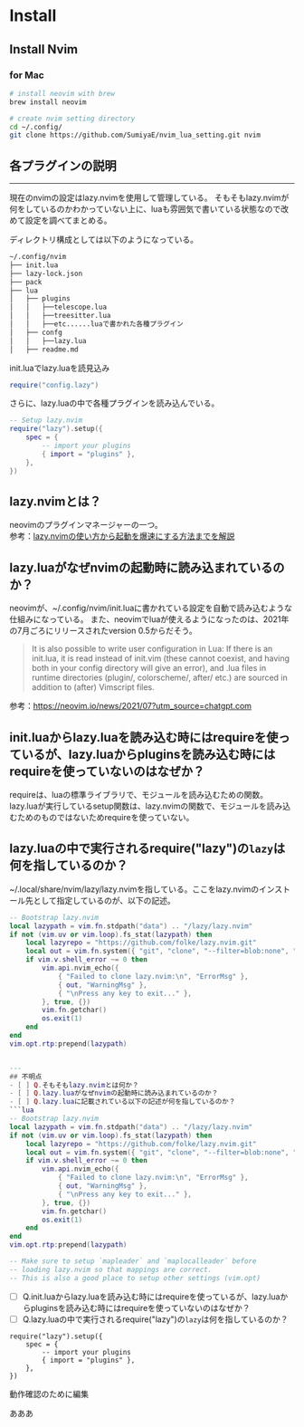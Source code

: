 # Install

## Install Nvim

### for Mac

```bash
# install neovim with brew
brew install neovim

# create nvim setting directory
cd ~/.config/
git clone https://github.com/SumiyaE/nvim_lua_setting.git nvim
```

## 各プラグインの説明

----
現在のnvimの設定はlazy.nvimを使用して管理している。
そもそもlazy.nvimが何をしているのかわかっていない上に、luaも雰囲気で書いている状態なので改めて設定を調べてまとめる。

ディレクトリ構成としては以下のようになっている。

```bash
~/.config/nvim
├── init.lua
├── lazy-lock.json
├── pack
├── lua
│   ├── plugins
│   │   ├──telescope.lua
│   │   ├──treesitter.lua
│   │   ├──etc......luaで書かれた各種プラグイン
│   ├── confg
│   │   ├──lazy.lua 
│   ├── readme.md
```

init.luaでlazy.luaを読見込み

```init.lua
require("config.lazy")
```

さらに、lazy.luaの中で各種プラグインを読み込んでいる。

```lazy.lua
-- Setup lazy.nvim
require("lazy").setup({
	spec = {
		-- import your plugins
		{ import = "plugins" },
	},
})
```

## lazy.nvimとは？
neovimのプラグインマネージャーの一つ。  
参考：[lazy.nvimの使い方から起動を爆速にする方法までを解説](https://eiji.page/blog/neovim-lazy-nvim-intro/)


## lazy.luaがなぜnvimの起動時に読み込まれているのか？
neovimが、~/.config/nvim/init.luaに書かれている設定を自動で読み込むような仕組みになっている。
また、neovimでluaが使えるようになったのは、2021年の7月ごろにリリースされたversion 0.5からだそう。

> It is also possible to write user configuration in Lua: If there is an init.lua, it is read instead of init.vim (these cannot coexist, and having both in your config directory will give an error), and .lua files in runtime directories (plugin/, colorscheme/, after/ etc.) are sourced in addition to (after) Vimscript files.

参考：https://neovim.io/news/2021/07?utm_source=chatgpt.com


## init.luaからlazy.luaを読み込む時にはrequireを使っているが、lazy.luaからpluginsを読み込む時にはrequireを使っていないのはなぜか？
requireは、luaの標準ライブラリで、モジュールを読み込むための関数。
lazy.luaが実行しているsetup関数は、lazy.nvimの関数で、モジュールを読み込むためのものではないためrequireを使っていない。


## lazy.luaの中で実行されるrequire("lazy")の`lazy`は何を指しているのか？
~/.local/share/nvim/lazy/lazy.nvimを指している。ここをlazy.nvimのインストール先として指定しているのが、以下の記述。
```lua
-- Bootstrap lazy.nvim
local lazypath = vim.fn.stdpath("data") .. "/lazy/lazy.nvim"
if not (vim.uv or vim.loop).fs_stat(lazypath) then
	local lazyrepo = "https://github.com/folke/lazy.nvim.git"
	local out = vim.fn.system({ "git", "clone", "--filter=blob:none", "--branch=stable", lazyrepo, lazypath })
	if vim.v.shell_error ~= 0 then
		vim.api.nvim_echo({
			{ "Failed to clone lazy.nvim:\n", "ErrorMsg" },
			{ out, "WarningMsg" },
			{ "\nPress any key to exit..." },
		}, true, {})
		vim.fn.getchar()
		os.exit(1)
	end
end
vim.opt.rtp:prepend(lazypath)

```

```lua  

---
## 不明点
- [ ] Q.そもそもlazy.nvimとは何か？
- [ ] Q.lazy.luaがなぜnvimの起動時に読み込まれているのか？
- [ ] Q.lazy.luaに記載されている以下の記述が何を指しているのか？
```lua
-- Bootstrap lazy.nvim
local lazypath = vim.fn.stdpath("data") .. "/lazy/lazy.nvim"
if not (vim.uv or vim.loop).fs_stat(lazypath) then
	local lazyrepo = "https://github.com/folke/lazy.nvim.git"
	local out = vim.fn.system({ "git", "clone", "--filter=blob:none", "--branch=stable", lazyrepo, lazypath })
	if vim.v.shell_error ~= 0 then
		vim.api.nvim_echo({
			{ "Failed to clone lazy.nvim:\n", "ErrorMsg" },
			{ out, "WarningMsg" },
			{ "\nPress any key to exit..." },
		}, true, {})
		vim.fn.getchar()
		os.exit(1)
	end
end
vim.opt.rtp:prepend(lazypath)

-- Make sure to setup `mapleader` and `maplocalleader` before
-- loading lazy.nvim so that mappings are correct.
-- This is also a good place to setup other settings (vim.opt)
```
- [ ] Q.init.luaからlazy.luaを読み込む時にはrequireを使っているが、lazy.luaからpluginsを読み込む時にはrequireを使っていないのはなぜか？
- [ ] Q.lazy.luaの中で実行されるrequire("lazy")の`lazy`は何を指しているのか？

```
require("lazy").setup({
	spec = {
		-- import your plugins
		{ import = "plugins" },
	},
})
```

動作確認のために編集

あああ
